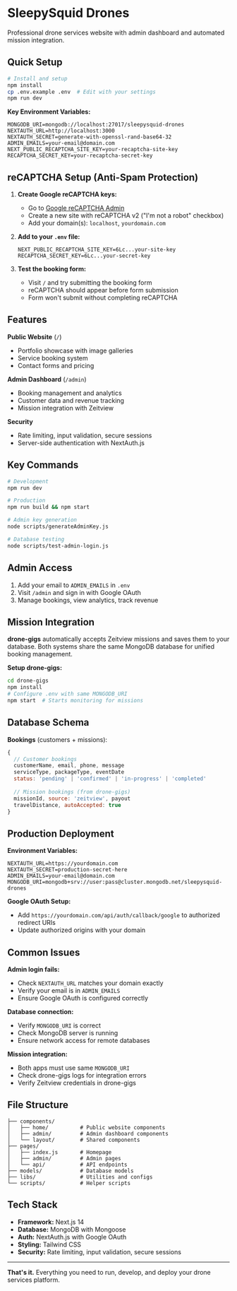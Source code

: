 # SleepySquid Drones

Professional drone services website with admin dashboard and automated mission integration.

## Quick Setup

```bash
# Install and setup
npm install
cp .env.example .env  # Edit with your settings
npm run dev
```

**Key Environment Variables:**
```env
MONGODB_URI=mongodb://localhost:27017/sleepysquid-drones
NEXTAUTH_URL=http://localhost:3000
NEXTAUTH_SECRET=generate-with-openssl-rand-base64-32
ADMIN_EMAILS=your-email@domain.com
NEXT_PUBLIC_RECAPTCHA_SITE_KEY=your-recaptcha-site-key
RECAPTCHA_SECRET_KEY=your-recaptcha-secret-key
```

## reCAPTCHA Setup (Anti-Spam Protection)

1. **Create Google reCAPTCHA keys:**
   - Go to [Google reCAPTCHA Admin](https://www.google.com/recaptcha/admin)
   - Create a new site with reCAPTCHA v2 ("I'm not a robot" checkbox)
   - Add your domain(s): `localhost`, `yourdomain.com`

2. **Add to your `.env` file:**
   ```env
   NEXT_PUBLIC_RECAPTCHA_SITE_KEY=6Lc...your-site-key
   RECAPTCHA_SECRET_KEY=6Lc...your-secret-key
   ```

3. **Test the booking form:**
   - Visit `/` and try submitting the booking form
   - reCAPTCHA should appear before form submission
   - Form won't submit without completing reCAPTCHA

## Features

**Public Website** (`/`)
- Portfolio showcase with image galleries
- Service booking system
- Contact forms and pricing

**Admin Dashboard** (`/admin`)
- Booking management and analytics
- Customer data and revenue tracking
- Mission integration with Zeitview

**Security**
- Rate limiting, input validation, secure sessions
- Server-side authentication with NextAuth.js

## Key Commands

```bash
# Development
npm run dev

# Production
npm run build && npm start

# Admin key generation
node scripts/generateAdminKey.js

# Database testing
node scripts/test-admin-login.js
```

## Admin Access

1. Add your email to `ADMIN_EMAILS` in `.env`
2. Visit `/admin` and sign in with Google OAuth
3. Manage bookings, view analytics, track revenue

## Mission Integration

**drone-gigs** automatically accepts Zeitview missions and saves them to your database. Both systems share the same MongoDB database for unified booking management.

**Setup drone-gigs:**
```bash
cd drone-gigs
npm install
# Configure .env with same MONGODB_URI
npm start  # Starts monitoring for missions
```

## Database Schema

**Bookings** (customers + missions):
```javascript
{
  // Customer bookings
  customerName, email, phone, message
  serviceType, packageType, eventDate
  status: 'pending' | 'confirmed' | 'in-progress' | 'completed'
  
  // Mission bookings (from drone-gigs)
  missionId, source: 'zeitview', payout
  travelDistance, autoAccepted: true
}
```

## Production Deployment

**Environment Variables:**
```env
NEXTAUTH_URL=https://yourdomain.com
NEXTAUTH_SECRET=production-secret-here
ADMIN_EMAILS=your-email@domain.com
MONGODB_URI=mongodb+srv://user:pass@cluster.mongodb.net/sleepysquid-drones
```

**Google OAuth Setup:**
- Add `https://yourdomain.com/api/auth/callback/google` to authorized redirect URIs
- Update authorized origins with your domain

## Common Issues

**Admin login fails:**
- Check `NEXTAUTH_URL` matches your domain exactly
- Verify your email is in `ADMIN_EMAILS`
- Ensure Google OAuth is configured correctly

**Database connection:**
- Verify `MONGODB_URI` is correct
- Check MongoDB server is running
- Ensure network access for remote databases

**Mission integration:**
- Both apps must use same `MONGODB_URI`
- Check drone-gigs logs for integration errors
- Verify Zeitview credentials in drone-gigs

## File Structure

```
├── components/
│   ├── home/          # Public website components
│   ├── admin/         # Admin dashboard components
│   └── layout/        # Shared components
├── pages/
│   ├── index.js       # Homepage
│   ├── admin/         # Admin pages
│   └── api/           # API endpoints
├── models/            # Database models
├── libs/              # Utilities and configs
└── scripts/           # Helper scripts
```

## Tech Stack

- **Framework:** Next.js 14
- **Database:** MongoDB with Mongoose
- **Auth:** NextAuth.js with Google OAuth
- **Styling:** Tailwind CSS
- **Security:** Rate limiting, input validation, secure sessions

---

**That's it.** Everything you need to run, develop, and deploy your drone services platform.
